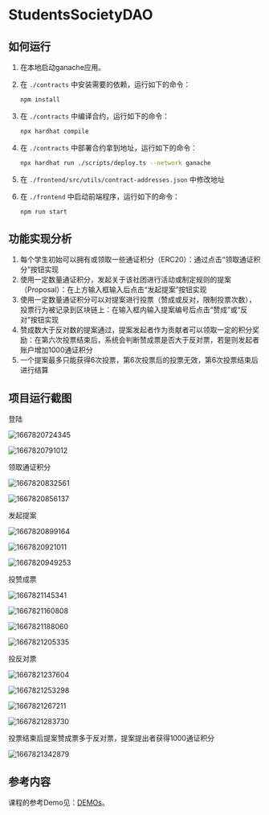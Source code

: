 # StudentsSocietyDAO

## 如何运行

1. 在本地启动ganache应用。

2. 在 `./contracts` 中安装需要的依赖，运行如下的命令：

   ```bash
   npm install
   ```

3. 在 `./contracts` 中编译合约，运行如下的命令：

   ```bash
   npx hardhat compile
   ```

4. 在 `./contracts` 中部署合约拿到地址，运行如下的命令：

   ```bash
   npx hardhat run ./scripts/deploy.ts --network ganache
   ```

5. 在 `./frontend/src/utils/contract-addresses.json` 中修改地址

6. 在 `./frontend` 中启动前端程序，运行如下的命令：

   ```bash
   npm run start
   ```

## 功能实现分析

1. 每个学生初始可以拥有或领取一些通证积分（ERC20）：通过点击“领取通证积分”按钮实现
2. 使用一定数量通证积分，发起关于该社团进行活动或制定规则的提案（Proposal）：在上方输入框输入后点击“发起提案”按钮实现
3. 使用一定数量通证积分可以对提案进行投票（赞成或反对，限制投票次数），投票行为被记录到区块链上：在输入框内输入提案编号后点击“赞成”或“反对”按钮实现
4. 赞成数大于反对数的提案通过，提案发起者作为贡献者可以领取一定的积分奖励：在第六次投票结束后，系统会判断赞成票是否大于反对票，若是则发起者账户增加1000通证积分
5. 一个提案最多只能获得6次投票，第6次投票后的投票无效，第6次投票结束后进行结算

## 项目运行截图

登陆

![1667820724345](C:\Users\86184\AppData\Roaming\Typora\typora-user-images\1667820724345.png)

![1667820791012](C:\Users\86184\AppData\Roaming\Typora\typora-user-images\1667820791012.png)

领取通证积分

![1667820832561](C:\Users\86184\AppData\Roaming\Typora\typora-user-images\1667820832561.png)

![1667820856137](C:\Users\86184\AppData\Roaming\Typora\typora-user-images\1667820856137.png)

发起提案

![1667820899164](C:\Users\86184\AppData\Roaming\Typora\typora-user-images\1667820899164.png)

![1667820921011](C:\Users\86184\AppData\Roaming\Typora\typora-user-images\1667820921011.png)

![1667820949253](C:\Users\86184\AppData\Roaming\Typora\typora-user-images\1667820949253.png)

投赞成票

![1667821145341](C:\Users\86184\AppData\Roaming\Typora\typora-user-images\1667821145341.png)

![1667821160808](C:\Users\86184\AppData\Roaming\Typora\typora-user-images\1667821160808.png)

![1667821188060](C:\Users\86184\AppData\Roaming\Typora\typora-user-images\1667821188060.png)

![1667821205335](C:\Users\86184\AppData\Roaming\Typora\typora-user-images\1667821205335.png)

投反对票

![1667821237604](C:\Users\86184\AppData\Roaming\Typora\typora-user-images\1667821237604.png)

![1667821253298](C:\Users\86184\AppData\Roaming\Typora\typora-user-images\1667821253298.png)

![1667821267211](C:\Users\86184\AppData\Roaming\Typora\typora-user-images\1667821267211.png)

![1667821283730](C:\Users\86184\AppData\Roaming\Typora\typora-user-images\1667821283730.png)

投票结束后提案赞成票多于反对票，提案提出者获得1000通证积分

![1667821342879](C:\Users\86184\AppData\Roaming\Typora\typora-user-images\1667821342879.png)

## 参考内容

课程的参考Demo见：[DEMOs](https://github.com/LBruyne/blockchain-course-demos)。
